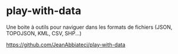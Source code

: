 play-with-data
==============
Une boite à outils pour naviguer dans les formats de fichiers (JSON, TOPOJSON, KML, CSV, SHP...)

https://github.com/JeanAbbiateci/play-with-data


